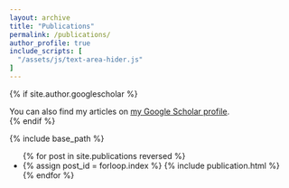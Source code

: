 ```yaml
---
layout: archive
title: "Publications"
permalink: /publications/
author_profile: true
include_scripts: [
  "/assets/js/text-area-hider.js"
]
---
```


{% if site.author.googlescholar %}
  <div class="wordwrap">You can also find my articles on <a href="{{site.author.googlescholar}}">my Google Scholar profile</a>.</div>
{% endif %}

{% include base_path %}

<ul>
{% for post in site.publications reversed %}
  <li>
    {% assign post_id = forloop.index %}
    {% include publication.html %}
  </li>
{% endfor %}
</ul>





